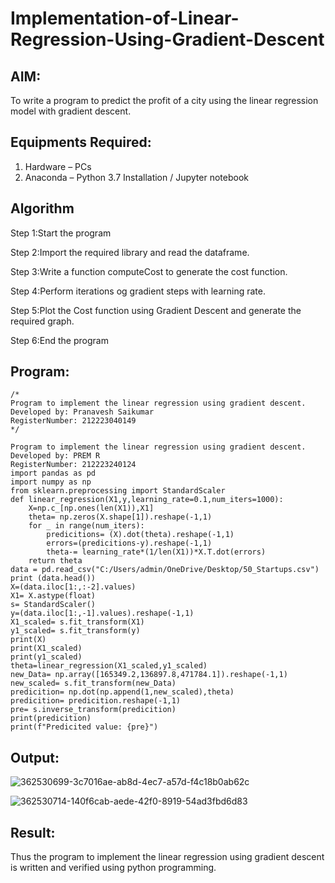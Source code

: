 # Implementation-of-Linear-Regression-Using-Gradient-Descent

## AIM:
To write a program to predict the profit of a city using the linear regression model with gradient descent.

## Equipments Required:
1. Hardware – PCs
2. Anaconda – Python 3.7 Installation / Jupyter notebook

## Algorithm
Step 1:Start the program

Step 2:Import the required library and read the dataframe.

Step 3:Write a function computeCost to generate the cost function.

Step 4:Perform iterations og gradient steps with learning rate.

Step 5:Plot the Cost function using Gradient Descent and generate the required graph.

Step 6:End the program

## Program:
```
/*
Program to implement the linear regression using gradient descent.
Developed by: Pranavesh Saikumar 
RegisterNumber: 212223040149
*/

Program to implement the linear regression using gradient descent.
Developed by: PREM R
RegisterNumber: 212223240124
import pandas as pd
import numpy as np
from sklearn.preprocessing import StandardScaler
def linear_regression(X1,y,learning_rate=0.1,num_iters=1000):
    X=np.c_[np.ones(len(X1)),X1]
    theta= np.zeros(X.shape[1]).reshape(-1,1)
    for _ in range(num_iters):
        predicitions= (X).dot(theta).reshape(-1,1)
        errors=(predicitions-y).reshape(-1,1)
        theta-= learning_rate*(1/len(X1))*X.T.dot(errors)
    return theta
data = pd.read_csv("C:/Users/admin/OneDrive/Desktop/50_Startups.csv")
print (data.head())
X=(data.iloc[1:,:-2].values)
X1= X.astype(float)
s= StandardScaler()
y=(data.iloc[1:,-1].values).reshape(-1,1)
X1_scaled= s.fit_transform(X1)
y1_scaled= s.fit_transform(y)
print(X)
print(X1_scaled)
print(y1_scaled)
theta=linear_regression(X1_scaled,y1_scaled)
new_Data= np.array([165349.2,136897.8,471784.1]).reshape(-1,1)
new_scaled= s.fit_transform(new_Data)
predicition= np.dot(np.append(1,new_scaled),theta)
predicition= predicition.reshape(-1,1)
pre= s.inverse_transform(predicition)
print(predicition)
print(f"Predicited value: {pre}")
```

## Output:
![362530699-3c7016ae-ab8d-4ec7-a57d-f4c18b0ab62c](https://github.com/user-attachments/assets/4da86d90-beef-48c1-af1c-732d1d44e53a)

![362530714-140f6cab-aede-42f0-8919-54ad3fbd6d83](https://github.com/user-attachments/assets/13552e56-0a84-46df-b24d-a7c6a968e36e)


## Result:
Thus the program to implement the linear regression using gradient descent is written and verified using python programming.
